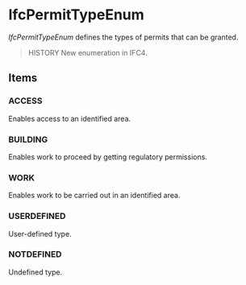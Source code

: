 # IfcPermitTypeEnum

_IfcPermitTypeEnum_ defines the types of permits that can be granted.
<!-- end of short definition -->

> HISTORY New enumeration in IFC4.

## Items

### ACCESS
Enables access to an identified area.

### BUILDING
Enables work to proceed by getting regulatory permissions.

### WORK
Enables work to be carried out in an identified area.

### USERDEFINED
User-defined type.

### NOTDEFINED
Undefined type.
